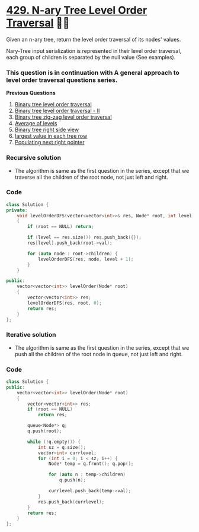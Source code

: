 # [429. N-ary Tree Level Order Traversal](https://leetcode.com/problems/n-ary-tree-level-order-traversal/) 🌟🌟

Given an n-ary tree, return the level order traversal of its nodes' values.

Nary-Tree input serialization is represented in their level order traversal, each group of children is separated by the null value (See examples).

### This question is in continuation with **A general approach to level order traversal questions** series.

**Previous Questions**

1. [Binary tree level order traversal](./102_btLevelOrderTraversal.md)
2. [Binary tree level order traversal - II](./107_btLevelOrderTraversalII.md)
3. [Binary tree zig-zag level order traversal](./103_btZigzagLevelOrderTraversal.md)
4. [Average of levels](637_averageOfLevels.md)
5. [Binary tree right side view](./199_binaryTreeRightSideView.md)
6. [largest value in each tree row](./515_findLargestValueInEachTreeRow.md)
7. [Populating next right pointer](./116_populatingNextRightPointer.md)

### Recursive solution

-   The algorithm is same as the first question in the series, except that we traverse all the children of the root node, not just left and right.

### Code

```cpp
class Solution {
private:
    void levelOrderDFS(vector<vector<int>>& res, Node* root, int level)
    {
        if (root == NULL) return;

        if (level == res.size()) res.push_back({});
        res[level].push_back(root->val);

        for (auto node : root->children) {
            levelOrderDFS(res, node, level + 1);
        }
    }

public:
    vector<vector<int>> levelOrder(Node* root)
    {
        vector<vector<int>> res;
        levelOrderDFS(res, root, 0);
        return res;
    }
};
```

### Iterative solution

-   The algorithm is same as the first question in the series, except that we push all the children of the root node in queue, not just left and right.

### Code

```cpp
class Solution {
public:
    vector<vector<int>> levelOrder(Node* root)
    {
        vector<vector<int>> res;
        if (root == NULL)
            return res;

        queue<Node*> q;
        q.push(root);

        while (!q.empty()) {
            int sz = q.size();
            vector<int> currlevel;
            for (int i = 0; i < sz; i++) {
                Node* temp = q.front(); q.pop();

                for (auto n : temp->children)
                    q.push(n);

                currlevel.push_back(temp->val);
            }
            res.push_back(currlevel);
        }
        return res;
    }
};
```
